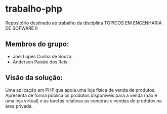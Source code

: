 # trabalho-php
Repositório destinado ao trabalho da disciplina TÓPICOS EM ENGENHARIA DE SOFWARE II
## Membros do grupo:
- Joel Lopes Cunha de Souza
- Anderson Paixão dos Reis
## Visão da solução:
Uma aplicação em PHP que apoia uma loja física de venda de produtos. Apresenta de
forma pública os produtos disponíveis para a venda (não é uma loja virtual) e as tarefas
relativas as compras e vendas de produtos na área privada.
